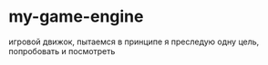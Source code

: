 # my-game-engine
игровой движок, пытаемся
в принципе я преследую одну цель, попробовать и посмотреть
